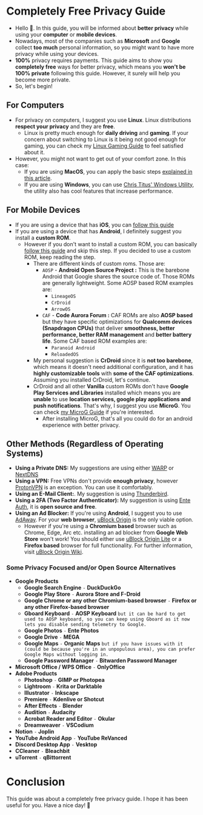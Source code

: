 # Completely Free Privacy Guide
- Hello 🤭. In this guide, you will be informed about **better privacy** while using your **computer** or **mobile devices**.
- Nowadays, most of the companies such as **Microsoft** and **Google** collect **too much** personal information, so you might want to have more privacy while using your devices.
- **100%** privacy requires payments. This guide aims to show you **completely free** ways for better privacy, which means you **won't be 100% private** following this guide. However, it surely will help you become more private.
- So, let's begin!
## For Computers
- For privacy on computers, I suggest you use **Linux**. Linux distributions **respect your privacy** and they are **free**.
  - Linux is pretty much enough for **daily driving** and **gaming**. If your concern about switching to Linux is it being not good enough for gaming, you can check my [Linux Gaming Guide](https://github.com/cutiepenguins/Linux-Gaming-Guide) to feel satisfied about it.
- However, you might not want to get out of your comfort zone. In this case:
  - If you are using **MacOS**, you can apply the basic steps [explained in this article](https://www.practicalmoneyskills.com/en/resources/data_privacy/device-privacy-tips/How-Protect-Privacy-Mac.html).
  - If you are using **Windows**, you can use [Chris Titus' Windows Utility](https://github.com/ChrisTitusTech/winutil), the utility also has cool features that increase performance.
## For Mobile Devices
- If you are using a device that has **iOS**, you can [follow this guide](https://github.com/iPrivacyGuides/iOS-Privacy-Guide)
- If you are using a device that has **Android**, I definitely suggest you install a **custom ROM**.
  - However if you don't want to install a custom ROM, you can basically [follow this guide](https://veepn.com/blog/10-android-privacy-settings/) and skip this step. If you decided to use a custom ROM, keep reading the step.
    - There are different kinds of custom roms. Those are:
      - `AOSP` - **Android Open Source Project :** This is the barebone Android that Google shares the source code of. Those ROMs are generally lightweight. Some AOSP based ROM examples are:
        - `LineageOS`
        - `CrDroid`
        - `ArrowOS`
      - `CAF` - **Code Aurora Forum :** CAF ROMs are also **AOSP based** but they have specific optimizations for **Qualcomm devices (Snapdragon CPUs)** that deliver **smoothness, better performance, better RAM management** and **better battery life**. Some CAF based ROM examples are:
        - `Paranoid Android`
        - `ReloadedOS`
    - My personal suggestion is **CrDroid** since it is **not too barebone**, which means it doesn't need additional configuration, and it has **highly customizable tools** with **some of the CAF optimizations**. Assuming you installed CrDroid, let's continue.
    - CrDroid and all other **Vanilla** custom ROMs don't have **Google Play Services and Libraries** installed which means you are **unable** to use **location services, google play applications and push notifications**. That's why, I suggest you use **MicroG**. You can check [my MicroG Guide](https://github.com/cutiepenguins/MicroG-Guide) if you're interested.
      - After installing MicroG, that's all you could do for an android experience with better privacy.
## Other Methods (Regardless of Operating Systems)
- **Using a Private DNS:** My suggestions are using either [WARP](https://one.one.one.one/) or [NextDNS](https://nextdns.io/)
- **Using a VPN:** Free VPNs don't provide **enough privacy**, however [ProtonVPN](https://protonvpn.com/) is an exception. You can use it comfortably.
- **Using an E-Mail Client:**. My suggestion is using [Thunderbird](https://www.thunderbird.net/en-US/).
- **Using a 2FA (Two Factor Authenticator):** My suggestion is using [Ente Auth](https://ente.io/auth/), it is **open source and free**.
- **Using an Ad Blocker:** If you're using **Android**, I suggest you to use [AdAway](https://f-droid.org/en/packages/org.adaway/). For your **web browser**, [uBlock Origin](https://ublockorigin.com/) is the only viable option.
  - However if you're using a **Chromium based** browser such as Chrome, Edge, Arc etc. installing an ad blocker from **Google Web Store** won't work! You should either use [uBlock Origin Lite](https://chromewebstore.google.com/detail/ublock-origin-lite/ddkjiahejlhfcafbddmgiahcphecmpfh) or a **Firefox based** browser for full functionality. For further information, visit [uBlock Origin Wiki](https://www.reddit.com/r/uBlockOrigin/wiki/index/).
### Some Privacy Focused and/or Open Source Alternatives
- **Google Products**
  - **Google Search Engine** `-` **DuckDuckGo**
  - **Google Play Store** `-` **Aurora Store and F-Droid**
  - **Google Chrome or any other Chromium-based browser** `-` **Firefox or any other Firefox-based browser**
  - **Gboard Keyboard** `-` **AOSP Keyboard** `but it can be hard to get used to AOSP keyboard, so you can keep using Gboard as it now lets you disable sending telemetry to Google.`
  - **Google Photos** `-` **Ente Photos**
  - **Google Drive** `-` **MEGA**
  -  **Google Maps** `-` **Organic Maps** `but if you have issues with it (could be because you're in an unpopulous area), you can prefer Google Maps without logging in.`
  - **Google Password Manager** `-` **Bitwarden Password Manager**
- **Microsoft Office / WPS Office** `-` **OnlyOffice**
- **Adobe Products**
  - **Photoshop** `-` **GIMP or Photopea**
  - **Lightroom** `-` **Krita or Darktable**
  - **Illustrator** `-` **Inkscape**
  - **Premiere** `-` **Kdenlive or Shotcut**
  - **After Effects** `-` **Blender**
  - **Audition** `-` **Audacity**
  - **Acrobat Reader and Editor** `-` **Okular**
  - **Dreamweaver** `-` **VSCodium**
- **Notion** `-` **Joplin**
- **YouTube Android App** `-` **YouTube ReVanced**
- **Discord Desktop App** `-` **Vesktop**
- **CCleaner** `-` **Bleachbit**
- **uTorrent** `-` **qBittorrent**
# Conclusion
This guide was about a completely free privacy guide. I hope it has been useful for you. Have a nice day! 🐧
